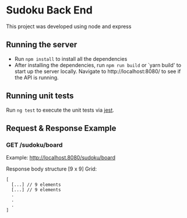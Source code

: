 # Sudoku Back End

This project was developed using node and express

## Running the server

- Run `npm install` to install all the dependencies
- After installing the dependencies, run `npm run build` or `yarn build' to start up the server locally. 
Navigate to http://localhost:8080/ to see if the API is running.

## Running unit tests

Run `ng test` to execute the unit tests via [jest](https://github.com/facebook/jest).

## Request & Response Example

### GET /sudoku/board

Example: http://localhost.8080/sudoku/board

Response body structure [9 x 9] Grid:

    [
      [...] // 9 elements
      [...] // 9 elements
      .
      .
      .
    ]
